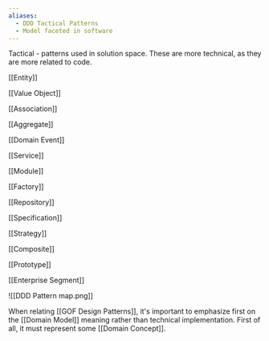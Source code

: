 ```yaml
---
aliases:
  - DDD Tactical Patterns
  - Model faceted in software
---
```

Tactical - patterns used in solution space. These are more technical, as they are more related to code.

[[Entity]]

[[Value Object]]

[[Association]]

[[Aggregate]]

[[Domain Event]]

[[Service]]

[[Module]]

[[Factory]]

[[Repository]]

[[Specification]]

[[Strategy]]

[[Composite]]

[[Prototype]]

[[Enterprise Segment]]


![[DDD Pattern map.png]]

When relating [[GOF Design Patterns]], it's important to emphasize first on the [[Domain Model]] meaning rather than technical implementation. First of all, it must represent some [[Domain Concept]].